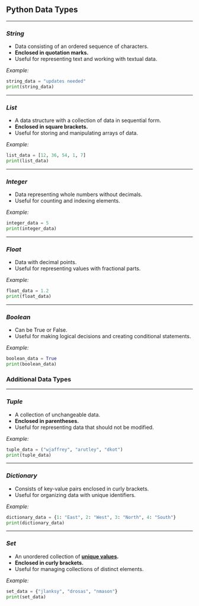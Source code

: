 ## **Python Data Types**

---

### ***String***

- Data consisting of an ordered sequence of characters.
- **Enclosed in quotation marks.**
- Useful for representing text and working with textual data.

*Example:*

```python
string_data = "updates needed"
print(string_data)
```

---

### ***List***

- A data structure with a collection of data in sequential form.
- **Enclosed in square brackets.**
- Useful for storing and manipulating arrays of data.

*Example:*

```python
list_data = [12, 36, 54, 1, 7]
print(list_data)
```

---

### ***Integer***

- Data representing whole numbers without decimals.
- Useful for counting and indexing elements.

*Example:*

```python
integer_data = 5
print(integer_data)
```

---

### ***Float***

- Data with decimal points.
- Useful for representing values with fractional parts.

*Example:*

```python
float_data = 1.2
print(float_data)
```

---

### ***Boolean***

- Can be True or False.
- Useful for making logical decisions and creating conditional statements.

*Example:*

```python
boolean_data = True
print(boolean_data)
```

### **Additional Data Types**

---

### ***Tuple***

- A collection of unchangeable data.
- **Enclosed in parentheses.**
- Useful for representing data that should not be modified.

*Example:*

```python
tuple_data = ("wjaffrey", "arutley", "dkot")
print(tuple_data)
```

---

### ***Dictionary***

- Consists of key-value pairs enclosed in curly brackets.
- Useful for organizing data with unique identifiers.

*Example:*

```python
dictionary_data = {1: "East", 2: "West", 3: "North", 4: "South"}
print(dictionary_data)
```

---

### ***Set***

- An unordered collection of **<u>unique values</u>.**
- **Enclosed in curly brackets.**
- Useful for managing collections of distinct elements.

*Example:*

```python
set_data = {"jlanksy", "drosas", "nmason"}
print(set_data)
```
